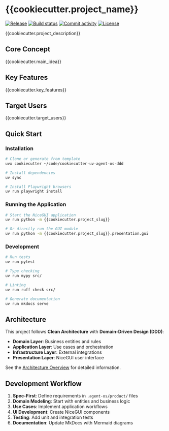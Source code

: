 # {{cookiecutter.project_name}}

[![Release](https://img.shields.io/github/v/release/{{cookiecutter.author_github_handle}}/{{cookiecutter.project_name}})](https://img.shields.io/github/v/release/{{cookiecutter.author_github_handle}}/{{cookiecutter.project_name}})
[![Build status](https://img.shields.io/github/actions/workflow/status/{{cookiecutter.author_github_handle}}/{{cookiecutter.project_name}}/main.yml?branch=main)](https://github.com/{{cookiecutter.author_github_handle}}/{{cookiecutter.project_name}}/actions/workflows/main.yml?query=branch%3Amain)
[![Commit activity](https://img.shields.io/github/commit-activity/m/{{cookiecutter.author_github_handle}}/{{cookiecutter.project_name}})](https://img.shields.io/github/commit-activity/m/{{cookiecutter.author_github_handle}}/{{cookiecutter.project_name}})
[![License](https://img.shields.io/github/license/{{cookiecutter.author_github_handle}}/{{cookiecutter.project_name}})](https://img.shields.io/github/license/{{cookiecutter.author_github_handle}}/{{cookiecutter.project_name}})

{{cookiecutter.project_description}}

## Core Concept
{{cookiecutter.main_idea}}

## Key Features
{{cookiecutter.key_features}}

## Target Users
{{cookiecutter.target_users}}

## Quick Start

### Installation
```bash
# Clone or generate from template
uvx cookiecutter ~/code/cookiecutter-uv-agent-os-ddd

# Install dependencies
uv sync

# Install Playwright browsers
uv run playwright install
```

### Running the Application
```bash
# Start the NiceGUI application
uv run python -m {{cookiecutter.project_slug}}

# Or directly run the GUI module
uv run python -m {{cookiecutter.project_slug}}.presentation.gui
```

### Development
```bash
# Run tests
uv run pytest

# Type checking
uv run mypy src/

# Linting
uv run ruff check src/

# Generate documentation
uv run mkdocs serve
```

## Architecture

This project follows **Clean Architecture** with **Domain-Driven Design (DDD)**:

- **Domain Layer**: Business entities and rules
- **Application Layer**: Use cases and orchestration  
- **Infrastructure Layer**: External integrations
- **Presentation Layer**: NiceGUI user interface

See the [Architecture Overview](architecture/overview.md) for detailed information.

## Development Workflow

1. **Spec-First**: Define requirements in `.agent-os/product/` files
2. **Domain Modeling**: Start with entities and business logic
3. **Use Cases**: Implement application workflows
4. **UI Development**: Create NiceGUI components
5. **Testing**: Add unit and integration tests
6. **Documentation**: Update MkDocs with Mermaid diagrams
